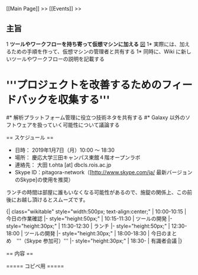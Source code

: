 [[Main Page]] >> [[Events]] >>

## 主旨

1 **ツールやワークフローを持ち寄って仮想マシンに加える** [図](http://www.pitagora-galaxy.org/_/rsrc/1416890873801/about/about_overview.png)
1* 実際には、加えるための手順を作って、仮想マシンの管理者と共有する
1* 同時に、Wiki に新しいツールやワークフローの説明を記載する
# '''プロジェクトを改善するためのフィードバックを収集する'''
#* 解析プラットフォーム管理に役立つ技術ネタを共有する
#* Galaxy 以外のソフトウェアを扱っていく可能性について議論する

== スケジュール ==

* 日時： 2019年1月7日（月）10:00 〜 18:30
* 場所： 慶応大学三田キャンパス東館４階オープンラボ 
* 連絡先： 大田 t.ohta [at] dbcls.rois.ac.jp
* Skype ID：pitagora-network（[http://www.skype.com/ja/ 最新バージョンのSkype]の使用を推奨）

ランチの時間は部屋に誰もいなくなる可能性があるので、施錠の関係上、この前後にお越し頂けるとスムーズです。

{| class="wikitable" style="width:500px; text-align:center;"
| 10:00-10:15
| 今日の作業確認
|- style="height:50px;"
| 10:15-11:30
| ツールの開発
|- style="height:30px;"
| 11:30-12:30
| ランチ
|- style="height:50px;"
| 12:30-18:00
| ツールの開発
|- style="height:30px;"
| 18:00-18:30
| 今日のまとめ　'''（Skype 参加可）'''
|- style="height:30px;"
| 18:30-
| 有識者会議
|}

== 内容 ==

===== コピペ用 =====
